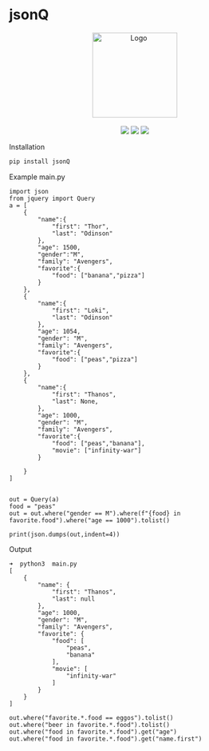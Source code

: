 # jsonQ

<p align="center">
  <a href="https://github.com/cirospaciari/socketify.py"><img src="" alt="Logo" height=170></a>
  <br />
  <br />
  <a href="https://github.com/Srirammkm/jsonQ/actions/workflows/linux-test.yaml" target="_blank"><img src="https://github.com/Srirammkm/jsonQ/actions/workflows/linux-test.yaml/badge.svg" /></a>
  <a href="https://github.com/Srirammkm/jsonQ/actions/workflows/mac-test.yaml" target="_blank"><img src="https://github.com/Srirammkm/jsonQ/actions/workflows/mac-test.yaml/badge.svg" /></a>
  <a href="https://github.com/Srirammkm/jsonQ/actions/workflows/windows-test.yaml" target="_blank"><img src="https://github.com/Srirammkm/jsonQ/actions/workflows/windows-test.yaml/badge.svg" /></a>
</p>


Installation
```sh
pip install jsonQ
```
Example main.py
```
import json
from jquery import Query
a = [
    {
        "name":{
            "first": "Thor",
            "last": "Odinson"
        },
        "age": 1500,
        "gender":"M",
        "family": "Avengers",
        "favorite":{
            "food": ["banana","pizza"]
        }
    },
    {
        "name":{
            "first": "Loki",
            "last": "Odinson"
        },
        "age": 1054,
        "gender": "M",
        "family": "Avengers",
        "favorite":{
            "food": ["peas","pizza"]
        }
    },
    {
        "name":{
            "first": "Thanos",
            "last": None,
        },
        "age": 1000,
        "gender": "M",
        "family": "Avengers",
        "favorite":{
            "food": ["peas","banana"],
            "movie": ["infinity-war"]
        }

    }
]


out = Query(a)
food = "peas"
out = out.where("gender == M").where(f"{food} in favorite.food").where("age == 1000").tolist()

print(json.dumps(out,indent=4))

```
Output
```
➜  python3  main.py
[
    {
        "name": {
            "first": "Thanos",
            "last": null
        },
        "age": 1000,
        "gender": "M",
        "family": "Avengers",
        "favorite": {
            "food": [
                "peas",
                "banana"
            ],
            "movie": [
                "infinity-war"
            ]
        }
    }
]
```
```
out.where("favorite.*.food == eggos").tolist()
out.where("beer in favorite.*.food").tolist()
out.where("food in favorite.*.food").get("age")
out.where("food in favorite.*.food").get("name.first")
```

